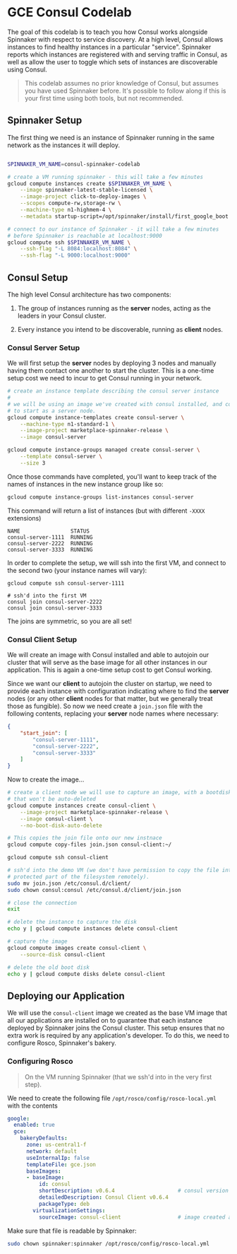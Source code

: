 # GCE Consul Codelab

The goal of this codelab is to teach you how Consul works alongside Spinnaker
with respect to service discovery. At a high level, Consul allows instances to
find healthy instances in a particular "service". Spinnaker reports which
instances are registered with and serving traffic in Consul, as well as allow
the user to toggle which sets of instances are discoverable using Consul.

> This codelab assumes no prior knowledge of Consul, but assumes you have used
> Spinnaker before. It's possible to follow along if this is your first time
> using both tools, but not recommended.

## Spinnaker Setup

The first thing we need is an instance of Spinnaker running in the same network
as the instances it will deploy.

```bash

SPINNAKER_VM_NAME=consul-spinnaker-codelab

# create a VM running spinnaker - this will take a few minutes
gcloud compute instances create $SPINNAKER_VM_NAME \
    --image spinnaker-latest-stable-licensed \
    --image-project click-to-deploy-images \
    --scopes compute-rw,storage-rw \
    --machine-type n1-highmem-4 \
    --metadata startup-script=/opt/spinnaker/install/first_google_boot.sh,consul_enabled=true

# connect to our instance of Spinnaker - it will take a few minutes
# before Spinnaker is reachable at localhost:9000
gcloud compute ssh $SPINNAKER_VM_NAME \
	--ssh-flag "-L 8084:localhost:8084" \
	--ssh-flag "-L 9000:localhost:9000"
```

## Consul Setup

The high level Consul architecture has two components:

1. The group of instances running as the __server__ nodes, acting as the
   leaders in your Consul cluster.

2. Every instance you intend to be discoverable, running as __client__ 
   nodes.

### Consul Server Setup

We will first setup the __server__ nodes by deploying 3 nodes and manually
having them contact one another to start the cluster. This is a one-time setup
cost we need to incur to get Consul running in your network.

```bash
# create an instance template describing the consul server instance
# 
# we will be using an image we've created with consul installed, and configured
# to start as a server node.
gcloud compute instance-templates create consul-server \
    --machine-type n1-standard-1 \
    --image-project marketplace-spinnaker-release \
    --image consul-server

gcloud compute instance-groups managed create consul-server \
    --template consul-server \
    --size 3
```

Once those commands have completed, you'll want to keep track of the names of
instances in the new instance group like so:

```bash
gcloud compute instance-groups list-instances consul-server
```

This command will return a list of instances (but with different `-XXXX`
extensions)

```
NAME                STATUS
consul-server-1111  RUNNING
consul-server-2222  RUNNING
consul-server-3333  RUNNING
```

In order to complete the setup, we will ssh into the first VM, and connect to
the second two (your instance names will vary):

```
gcloud compute ssh consul-server-1111

# ssh'd into the first VM
consul join consul-server-2222
consul join consul-server-3333
```

The joins are symmetric, so you are all set!

### Consul Client Setup

We will create an image with Consul installed and able to autojoin our cluster 
that will serve as the base image for all other instances in our application.
This is again a one-time setup cost to get Consul working.

Since we want our __client__ to autojoin the cluster on startup, we need to 
provide each instance with configuration indicating where to find the 
__server__ nodes (or any other __client__ nodes for that matter, but we
generally treat those as fungible). So now we need create a `join.json` file
with the following contents, replacing your __server__ node names where
necessary:

```json
{
    "start_join": [
        "consul-server-1111",
        "consul-server-2222",
        "consul-server-3333"
    ]
}
```

Now to create the image...

```bash
# create a client node we will use to capture an image, with a bootdisk
# that won't be auto-deleted
gcloud compute instances create consul-client \
    --image-project marketplace-spinnaker-release \
    --image consul-client \
    --no-boot-disk-auto-delete

# This copies the join file onto our new instnace
gcloud compute copy-files join.json consul-client:~/

gcloud compute ssh consul-client

# ssh'd into the demo VM (we don't have permission to copy the file into this
# protected part of the filesystem remotely).
sudo mv join.json /etc/consul.d/client/
sudo chown consul:consul /etc/consul.d/client/join.json 

# close the connection
exit

# delete the instance to capture the disk
echo y | gcloud compute instances delete consul-client

# capture the image
gcloud compute images create consul-client \
    --source-disk consul-client

# delete the old boot disk
echo y | gcloud compute disks delete consul-client
```

## Deploying our Application

We will use the `consul-client` image we created as the base VM image that all 
our applications are installed on to guarantee that each instance deployed by 
Spinnaker joins the Consul cluster. This setup ensures that no extra work is
required by any application's developer. To do this, we need to configure 
Rosco, Spinnaker's bakery.

### Configuring Rosco

> On the VM running Spinnaker (that we ssh'd into in the very first step).

We need to create the following file `/opt/rosco/config/rosco-local.yml` with 
the contents

```yaml
google:
  enabled: true
  gce:
    bakeryDefaults:
      zone: us-central1-f
      network: default
      useInternalIp: false
      templateFile: gce.json
      baseImages:
      - baseImage:
          id: consul
          shortDescription: v0.6.4                    # consul version
          detailedDescription: Consul Client v0.6.4
          packageType: deb
        virtualizationSettings:
          sourceImage: consul-client                  # image created above
```

Make sure that file is readable by Spinnaker:

```bash
sudo chown spinnaker:spinnaker /opt/rosco/config/rosco-local.yml
```
